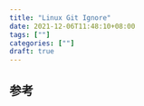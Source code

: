 ```yaml
---
title: "Linux Git Ignore"
date: 2021-12-06T11:48:10+08:00
tags: [""]
categories: [""]
draft: true
---
```


## 参考
